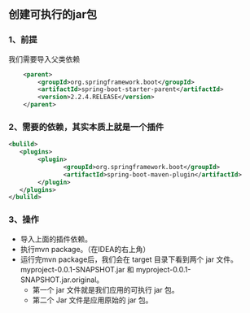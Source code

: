 

## 创建可执行的jar包

### 1、前提

我们需要导入父类依赖

```xml
    <parent>
        <groupId>org.springframework.boot</groupId>
        <artifactId>spring-boot-starter-parent</artifactId>
        <version>2.2.4.RELEASE</version>
    </parent>
```

### 2、需要的依赖，其实本质上就是一个插件

```xml
<bulild>
   <plugins>
        <plugin>
               <groupId>org.springframework.boot</groupId>
               <artifactId>spring-boot-maven-plugin</artifactId>
        </plugin>
   </plugins>
</bulild>

```
### 3、操作

- 导入上面的插件依赖。
- 执行mvn package。（在IDEA的右上角）
- 运行完mvn package后，我们会在 target 目录下看到两个 jar 文件。myproject-0.0.1-SNAPSHOT.jar 和 myproject-0.0.1-SNAPSHOT.jar.original。
  - 第一个 jar 文件就是我们应用的可执行 jar 包。
  - 第二个 Jar 文件是应用原始的 jar 包。
